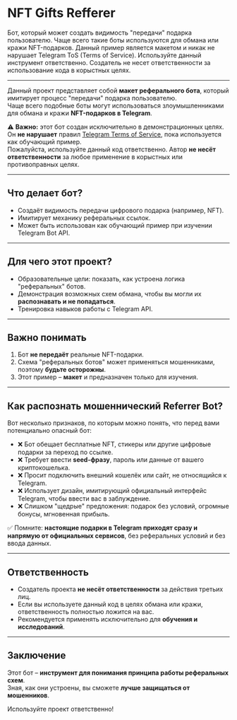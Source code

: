 # NFT Gifts Refferer
Бот, который может создать видимость "передачи" подарка пользователю. Чаще всего такие боты используются для обмана или кражи NFT-подарков. Данный пример является макетом и никак не нарушает Telegram ToS (Terms of Service). Используйте данный инструмент ответственно. Создатель не несет ответственности за использование кода в корыстных целях.

---
Данный проект представляет собой **макет реферального бота**, который имитирует процесс "передачи" подарка пользователю.  
Чаще всего подобные боты могут использоваться злоумышленниками для обмана и кражи **NFT-подарков в Telegram**.  

⚠️ **Важно:** этот бот создан исключительно в демонстрационных целях. Он **не нарушает** правил [Telegram Terms of Service](https://telegram.org/tos), пока используется как обучающий пример.  
Пожалуйста, используйте данный код ответственно. Автор **не несёт ответственности** за любое применение в корыстных или противоправных целях.

---

## Что делает бот?
- Создаёт видимость передачи цифрового подарка (например, NFT).
- Имитирует механику реферальных ссылок.
- Может быть использован как обучающий пример при изучении Telegram Bot API.

---

## Для чего этот проект?
- Образовательные цели: показать, как устроена логика "реферальных" ботов.
- Демонстрация возможных схем обмана, чтобы вы могли их **распознавать и не попадаться**.
- Тренировка навыков работы с Telegram API.

---

## Важно понимать
1. Бот **не передаёт** реальные NFT-подарки.  
2. Схема "реферальных ботов" может применяться мошенниками, поэтому **будьте осторожны**.  
3. Этот пример – **макет** и предназначен только для изучения.

---

## Как распознать мошеннический Referrer Bot?
Вот несколько признаков, по которым можно понять, что перед вами потенциально опасный бот:

- ❌ Бот обещает бесплатные NFT, стикеры или другие цифровые подарки за переход по ссылке.  
- ❌ Требует ввести **seed-фразу**, пароль или данные от вашего криптокошелька.  
- ❌ Просит подключить внешний кошелёк или сайт, не относящийся к Telegram.  
- ❌ Использует дизайн, имитирующий официальный интерфейс Telegram, чтобы ввести вас в заблуждение.  
- ❌ Слишком "щедрые" предложения: подарок без условий, огромные бонусы, мгновенная прибыль.  

✅ Помните: **настоящие подарки в Telegram приходят сразу и напрямую от официальных сервисов**, без реферальных условий и без ввода данных.

---

## Ответственность
- Создатель проекта **не несёт ответственности** за действия третьих лиц.  
- Если вы используете данный код в целях обмана или кражи, ответственность полностью ложится на вас.  
- Рекомендуется применять исключительно для **обучения и исследований**.

---

## Заключение
Этот бот – **инструмент для понимания принципа работы реферальных схем**.  
Зная, как они устроены, вы сможете **лучше защищаться от мошенников**.  

Используйте проект ответственно!
